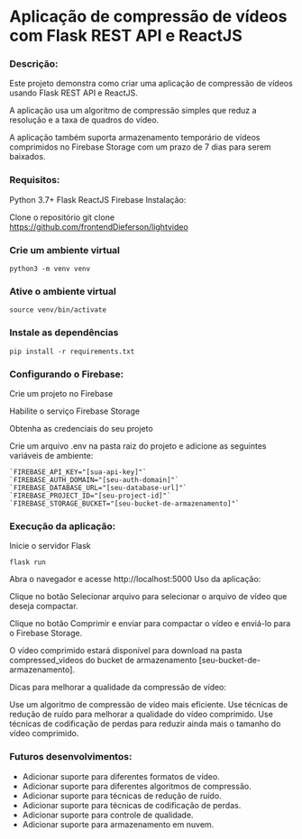 # Aplicação de compressão de vídeos com Flask REST API e ReactJS

### Descrição:

Este projeto demonstra como criar uma aplicação de compressão de vídeos usando Flask REST API e ReactJS.

A aplicação usa um algoritmo de compressão simples que reduz a resolução e a taxa de quadros do vídeo.

A aplicação também suporta armazenamento temporário de vídeos comprimidos no Firebase Storage com um prazo de 7 dias para serem baixados.

### Requisitos:

Python 3.7+
Flask
ReactJS
Firebase
Instalação:

Clone o repositório
git clone https://github.com/frontendDieferson/lightvideo

### Crie um ambiente virtual
```
python3 -m venv venv
```

### Ative o ambiente virtual
```
source venv/bin/activate
```
### Instale as dependências
```
pip install -r requirements.txt
```

### Configurando o Firebase:

Crie um projeto no Firebase

Habilite o serviço Firebase Storage

Obtenha as credenciais do seu projeto

Crie um arquivo .env na pasta raiz do projeto e adicione as seguintes variáveis de ambiente:

```
`FIREBASE_API_KEY="[sua-api-key]"`
`FIREBASE_AUTH_DOMAIN="[seu-auth-domain]"`
`FIREBASE_DATABASE_URL="[seu-database-url]"`
`FIREBASE_PROJECT_ID="[seu-project-id]"`
`FIREBASE_STORAGE_BUCKET="[seu-bucket-de-armazenamento]"`
```

### Execução da aplicação:

Inicie o servidor Flask

```
flask run
```

Abra o navegador e acesse http://localhost:5000
Uso da aplicação:

Clique no botão Selecionar arquivo para selecionar o arquivo de vídeo que deseja compactar.

Clique no botão Comprimir e enviar para compactar o vídeo e enviá-lo para o Firebase Storage.

O vídeo comprimido estará disponível para download na pasta compressed_videos do bucket de armazenamento [seu-bucket-de-armazenamento].

Dicas para melhorar a qualidade da compressão de vídeo:

Use um algoritmo de compressão de vídeo mais eficiente.
Use técnicas de redução de ruído para melhorar a qualidade do vídeo comprimido.
Use técnicas de codificação de perdas para reduzir ainda mais o tamanho do vídeo comprimido.

### Futuros desenvolvimentos:

 - Adicionar suporte para diferentes formatos de vídeo.
- Adicionar suporte para diferentes algoritmos de compressão.
- Adicionar suporte para técnicas de redução de ruído.
- Adicionar suporte para técnicas de codificação de perdas.
- Adicionar suporte para controle de qualidade.
- Adicionar suporte para armazenamento em nuvem.